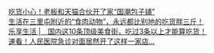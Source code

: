   
[吃货小心！老板和天猫合伙开了家“国潮包子铺”](http://www.dianyue.me/archives/497/fg88a1iipozxtvfk/)  
[生活在三里屯附近的“食肉动物”，永远都比别地的吃货胖三斤！](http://www.dianyue.me/archives/528/3tq1syeitcso6d2s/)  
[乐享生活 |　国内这10条顶级美食街，吃过3条以上才能算吃货！](http://www.dianyue.me/archives/684/l102983zpgcm8tej/)  
[速看！人民医院急诊对面居然开了这样一家店…](http://www.dianyue.me/archives/512/f5ab8mkax71prutu/)